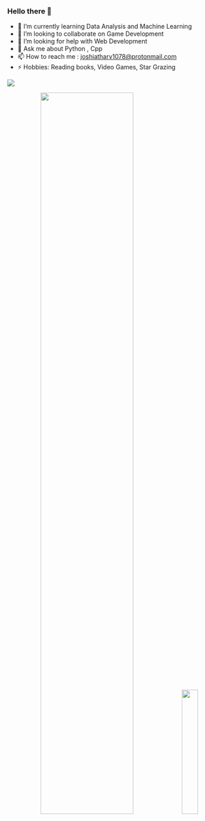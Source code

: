 ### Hello there 👋






- 🌱 I’m currently learning Data Analysis and Machine Learning
- 👯 I’m looking to collaborate on Game Development
- 🤔 I’m looking for help with Web Development
- 💬 Ask me about Python , Cpp
- 📫 How to reach me : joshiatharv1078@protonmail.com
- ⚡ Hobbies: Reading books, Video Games, Star Grazing 

![](https://hit.yhype.me/github/profile?user_id=53505850)


<p align="center">
  <img width="65%" src="https://github-readme-stats.vercel.app/api?username=Atharv-Joshi&show_icons=true&theme=tokyonight" />
  <img width="27%" src="https://github-readme-stats.vercel.app/api/top-langs/?username=Atharv-Joshi&count_private=true&theme=tokyonight" />
</p>

